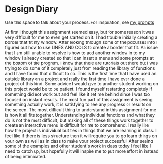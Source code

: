 # Design Diary
Use this space to talk about your process.  For inspiration, see [my prompts](../../../docs/sample_reflection.md) 

At first I thought this assignment seemed easy, but for some reason it was very difficult for me to even get started on it.  I had trouble initially creating a border that fit my window.  After looking through some of the pdcurses info I figured out how to use LINES AND COLS to create a border that fit.  An issue that I am still unable to resolve is how to add another window in to my window I already created so that I can insert a menu and some prompts at the bottom of the program.  I know that there are tutorials out there but I was trying to do some of it completely just from reading the library of functions and I have found that difficult to do.  This is the first time that I have used an outside library on a project and really the first time I have ever done a project of this kind. Some advice I would give to another student working on this project would be to be patient.  I found myself restarting completely if something did not work out and feel like it set me behind since I was too focused on instant results.  The most fun part of this assignment is seeing something actually work, it is satisfying to see any progress or results on the screen.  The most difficult thing to understand in this assignment for me is how it all fits together.  Understanding individual functions and what they do is not the most difficult, but making all of these things work together to create an interactive menu is difficult for me to comprehend.  I really like how the project is individual but ties in things that we are learning in class.  I feel like if there is less structure then it will require you to go learn things on your own as well as in class to make your project successful.  After seeing some of the examples and other student's work in class today I feel like I need to catch up, but hopefully it will inspire me to put more effort in instead of being intimidated.
